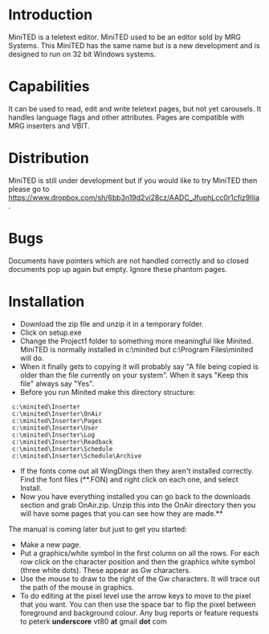 # Introduction #

MiniTED is a teletext editor. MiniTED used to be an editor sold by MRG Systems. This MiniTED has the same name but is a new development and is designed to run on 32 bit Windows systems.

# Capabilities #

It can be used to read, edit and write teletext pages, but not yet carousels. It handles language flags and other attributes. Pages are compatible with MRG inserters and VBIT.


# Distribution #

MiniTED is still under development but if you would like to try MiniTED then please go to https://www.dropbox.com/sh/6bb3n19d2vi28cz/AADC_JfuphLcc0r1cfiz9IIja.

# Bugs #
Documents have pointers which are not handled correctly and so closed documents pop up again but empty. Ignore these phantom pages.


# Installation #
  * Download the zip file and unzip it in a temporary folder.
  * Click on setup.exe
  * Change the Project1 folder to something more meaningful like Minited. MiniTED is normally installed in c:\minited but c:\Program Files\minited will do.
  * When it finally gets to copying it will probably say "A file being copied is older than the file currently on your system". When it says "Keep this file" always say "Yes".
  * Before you run Minited make this directory structure:
```
 c:\minited\Inserter
 c:\minited\Inserter\OnAir
 c:\minited\Inserter\Pages
 c:\minited\Inserter\User
 c:\minited\Inserter\Log
 c:\minited\Inserter\Readback
 c:\minited\Inserter\Schedule
 c:\minited\Inserter\Schedule\Archive
```
  * If the fonts come out all WingDings then they aren't installed correctly. Find the font files (**.FON) and right click on each one, and select Install.
  * Now you have everything installed you can go back to the downloads section and grab OnAir.zip. Unzip this into the OnAir directory then you will have some pages that you can see how they are made.**

The manual is coming later but just to get you started:
  * Make a new page.
  * Put a graphics/white symbol in the first column on all the rows. For each row click on the character position and then the graphics white symbol (three white dots). These appear as Gw characters.
  * Use the mouse to draw to the right of the Gw characters. It will trace out the path of the mouse in graphics.
  * To do editing at the pixel level use the arrow keys to move to the pixel that you want. You can then use the space bar to flip the pixel between foreground and background colour.
Any bug reports or feature requests to peterk **underscore** vt80 **at** gmail **dot** com
